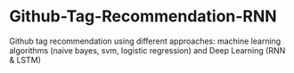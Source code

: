 # Github-Tag-Recommendation-RNN
Github tag recommendation using different approaches: machine learning algorithms (naive bayes, svm, logistic regression) and Deep Learning (RNN &amp; LSTM)

